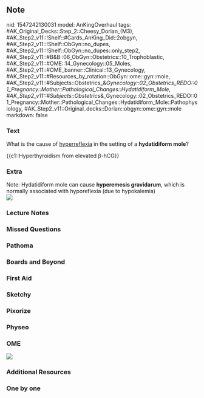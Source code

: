 ## Note
nid: 1547242130031
model: AnKingOverhaul
tags: #AK_Original_Decks::Step_2::Cheesy_Dorian_(M3), #AK_Step2_v11::!Shelf::#Cards_AnKing_Did::2obgyn, #AK_Step2_v11::!Shelf::ObGyn::no_dupes, #AK_Step2_v11::!Shelf::ObGyn::no_dupes::only_step2, #AK_Step2_v11::#B&B::06_ObGyn::Obstetrics::10_Trophoblastic, #AK_Step2_v11::#OME::14_Gynecology::05_Moles, #AK_Step2_v11::#OME_banner::Clinical::13_Gynecology, #AK_Step2_v11::#Resources_by_rotation::ObGyn::ome::gyn::mole, #AK_Step2_v11::#Subjects::Obstetrics_&_Gynecology::02_Obstetrics_REDO::01_Pregnancy::Mother::Pathological_Changes::Hydatidiform_Mole, #AK_Step2_v11::#Subjects::Obstetrics_&_Gynecology::02_Obstetrics_REDO::01_Pregnancy::Mother::Pathological_Changes::Hydatidiform_Mole::Pathophysiology, #AK_Step2_v11::Original_decks::Dorian::obgyn::ome::gyn::mole
markdown: false

### Text
What is the cause of <u>hyperreflexia</u> in the setting of a
<b>hydatidiform mole</b>?
<div>
  {{c1::Hyperthyroidism from elevated β-hCG}}
</div>

### Extra
<div>
  <div>
    Note: Hydatidiform mole can cause <b>hyperemesis
    gravidarum</b>, which is normally associated with hyporeflexia
    (due to hypokalemia)
  </div>
</div><img src="paste-83245056131073%20(1).jpg">

### Lecture Notes


### Missed Questions


### Pathoma


### Boards and Beyond


### First Aid


### Sketchy


### Pixorize


### Physeo


### OME
<div class="ome-widget">
  <a href=
  "https://onlinemeded.org/spa/gynecology?ref=anki"><img src=
  "_OME_AnkiFlashcards_Topic_3.png"></a>
</div>

### Additional Resources


### One by one

